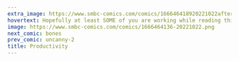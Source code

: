 ```yaml
---
extra_image: https://www.smbc-comics.com/comics/166646418920221022after.png
hovertext: Hopefully at least SOME of you are working while reading this comic.
image: https://www.smbc-comics.com/comics/1666464136-20221022.png
next_comic: bones
prev_comic: uncanny-2
title: Productivity
---
```


